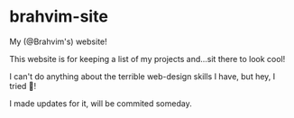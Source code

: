 # brahvim-site
My (@Brahvim's) website!

This website is for keeping a list of my projects and...sit there to look cool!

I can't do anything about the terrible web-design skills I have, but hey, I tried :rofl:!

I made updates for it, will be commited someday.
